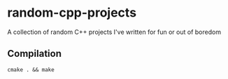 # random-cpp-projects
A collection of random C++ projects I've written for fun or out of boredom

## Compilation
`cmake . && make`
